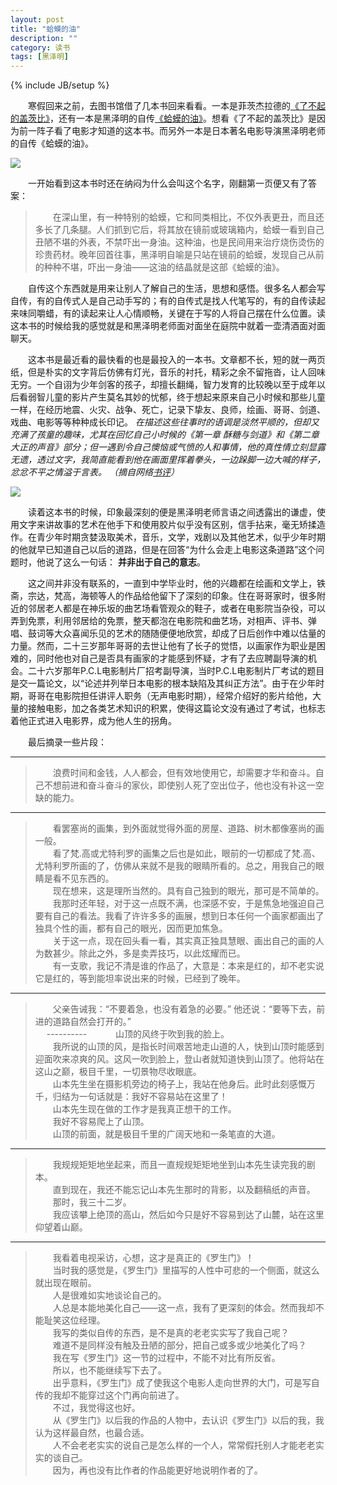 ```yaml
---
layout: post
title: "蛤蟆的油"
description: ""
category: 读书
tags: [黑泽明]
---
```

{% include JB/setup %}

　　寒假回来之前，去图书馆借了几本书回来看看。一本是菲茨杰拉德的[《了不起的盖茨比》](http://book.douban.com/subject/1008988/)，还有一本是黑泽明的自传[《蛤蟆的油》](http://book.douban.com/subject/1914636/)。想看《了不起的盖茨比》是因为前一阵子看了电影才知道的这本书。而另外一本是日本著名电影导演黑泽明老师的自传《蛤蟆的油》。  

![](http://github-blog.qiniudn.com/2014-01-28-akira-kurosawa-2.jpg-BlogPic)  

　　一开始看到这本书时还在纳闷为什么会叫这个名字，刚翻第一页便又有了答案：

>　　在深山里，有一种特别的蛤蟆，它和同类相比，不仅外表更丑，而且还多长了几条腿。人们抓到它后，将其放在镜前或玻璃箱内，蛤蟆一看到自己丑陋不堪的外表，不禁吓出一身油。这种油，也是民间用来治疗烧伤烫伤的珍贵药材。晚年回首往事，黑泽明自喻是只站在镜前的蛤蟆，发现自己从前的种种不堪，吓出一身油——这油的结晶就是这部《蛤蟆的油》。  

　　自传这个东西就是用来让别人了解自己的生活，思想和感悟。很多名人都会写自传，有的自传式人是自己动手写的；有的自传式是找人代笔写的，有的自传读起来味同嚼蜡，有的读起来让人心情顺畅，关键在于写的人将自己摆在什么位置。读这本书的时候给我的感觉就是和黑泽明老师面对面坐在庭院中就着一壶清酒面对面聊天。

　　这本书是最近看的最快看的也是最投入的一本书。文章都不长，短的就一两页纸，但是朴实的文字背后仿佛有灯光，音乐的衬托，精彩之余不留拖沓，让人回味无穷。一个自诩为少年剑客的孩子，却擅长翻绳，智力发育的比较晚以至于成年以后看弱智儿童的影片产生莫名其妙的忧郁，终于想起来原来自己小时候和那些儿童一样，在经历地震、火灾、战争、死亡，记录下挚友、良师，绘画、哥哥、剑道、戏曲、电影等等种种成长印记。  *在描述这些往事时的语调是淡然平顺的，但却又充满了孩童的趣味，尤其在回忆自己小时候的《第一章 酥糖与剑道》和《第二章 大正的声音》部分；但一遇到令自己懊恼或气愤的人和事情，他的真性情立刻显露无遗，透过文字，我简直能看到他在画面里挥着拳头，一边跺脚一边大喊的样子，忿忿不平之情溢于言表。 （摘自网络[书评](http://book.douban.com/review/3205328/)）*  

       
![](http://github-blog.qiniudn.com/2014-01-28-akira-kurosawa-1.jpg-BlogPic)  

　　读着这本书的时候，印象最深刻的便是黑泽明老师言语之间透露出的谦虚，使用文字来讲故事的艺术在他手下和使用胶片似乎没有区别，信手拈来，毫无矫揉造作。在青少年时期贪婪汲取美术，音乐，文学，戏剧以及其他艺术，似乎少年时期的他就早已知道自己以后的道路，但是在回答“为什么会走上电影这条道路”这个问题时，他说了这么一句话： **并非出于自己的意志**。  

　　这之间并非没有联系的，一直到中学毕业时，他的兴趣都在绘画和文学上，铁斋，宗达，梵高，海顿等人的作品给他留下了深刻的印象。住在哥哥家时，很多附近的邻居老人都是在神乐坂的曲艺场看管观众的鞋子，或者在电影院当杂役，可以弄到免票，利用邻居给的免票，整天都泡在电影院和曲艺场，对相声、评书、弹唱、鼓词等大众喜闻乐见的艺术的随随便便地欣赏，却成了日后创作中难以估量的力量。然而，二十三岁那年哥哥的去世让他有了长子的觉悟，以画家作为职业是困难的，同时他也对自己是否具有画家的才能感到怀疑，才有了去应聘副导演的机会。二十六岁那年P.C.L电影制片厂招考副导演，当时P.C.L电影制片厂考试的题目是交一篇论文，以“论述并列举日本电影的根本缺陷及其纠正方法”。由于在少年时期，哥哥在电影院担任讲评人职务（无声电影时期），经常介绍好的影片给他，大量的接触电影，加之各类艺术知识的积累，使得这篇论文没有通过了考试，也标志着他正式进入电影界，成为他人生的拐角。

 

　　最后摘录一些片段： 
  
----------
> 　　浪费时间和金钱，人人都会，但有效地使用它，却需要才华和奋斗。自己不想前进和奋斗奋斗的家伙，即使别人死了空出位子，他也没有补这一空缺的能力。
  
----------
>　　看罢塞尚的画集，到外面就觉得外面的房屋、道路、树木都像塞尚的画一般。  
>　　看了梵.高或尤特利罗的画集之后也是如此，眼前的一切都成了梵.高、尤特利罗所画的了，仿佛从来就不是我的眼睛所看的。总之，用我自己的眼睛是看不见东西的。  
>　　现在想来，这是理所当然的。具有自己独到的眼光，那可是不简单的。  
>　　我那时还年轻，对于这一点既不满，也深感不安，于是焦急地强迫自己要有自己的看法。我看了许许多多的画展，想到日本任何一个画家都画出了独具个性的画，都有自己的眼光，因而更加焦急。  
>　　关于这一点，现在回头看一看，其实真正独具慧眼、画出自己的画的人为数甚少。除此之外，多是卖弄技巧，以此炫耀而已。  
>　　有一支歌，我记不清是谁的作品了，大意是：本来是红的，却不老实说它是红的，等到能坦率说出来的时候，已经到了晚年。  

----------
>　　父亲告诫我：“不要着急，也没有着急的必要。” 他还说：“要等下去，前进的道路自然会打开的。”   
　 
----------　
>　　山顶的风终于吹到我的脸上。   
>　　我所说的山顶的风，是指长时间艰苦地走山道的人，快到山顶时能感到迎面吹来凉爽的风。这风一吹到脸上，登山者就知道快到山顶了。他将站在这山之巅，极目千里，一切景物尽收眼底。   
>　　山本先生坐在摄影机旁边的椅子上，我站在他身后。此时此刻感慨万千，归结为一句话就是：我好不容易站在这里了！   
>　　山本先生现在做的工作才是我真正想干的工作。   
>　　我好不容易爬上了山顶。   
>　　山顶的前面，就是极目千里的广阔天地和一条笔直的大道。
  
----------
>　　我规规矩矩地坐起来，而且一直规规矩矩地坐到山本先生读完我的剧本。   
>　　直到现在，我还不能忘记山本先生那时的背影，以及翻稿纸的声音。   
>　　那时，我三十二岁。   
>　　我应该攀上绝顶的高山，然后如今只是好不容易到达了山麓，站在这里仰望着山巅。
   
----------
>　　我看着电视采访，心想，这才是真正的《罗生门》！  
>　　当时我的感觉是，《罗生门》里描写的人性中可悲的一个侧面，就这么就出现在眼前。  
>　　人是很难如实地谈论自己的。  
>　　人总是本能地美化自己——这一点，我有了更深刻的体会。然而我却不能耻笑这位经理。  
>　　我写的类似自传的东西，是不是真的老老实实写了我自己呢？  
>　　难道不是同样没有触及丑陋的部分，把自己或多或少地美化了吗？  
>　　我在写《罗生门》这一节的过程中，不能不对比有所反省。   
>　　所以，也不能继续写下去了。   
>　　出乎意料，《罗生门》成了使我这个电影人走向世界的大门，可是写自传的我却不能穿过这个门再向前进了。   
>　　不过，我觉得这也好。  
>　　从《罗生门》以后我的作品的人物中，去认识《罗生门》以后的我，我认为这样最自然，也最合适。  
>　　人不会老老实实的说自己是怎么样的一个人，常常假托别人才能老老实实的谈自己。  
>　　因为，再也没有比作者的作品能更好地说明作者的了。　　  